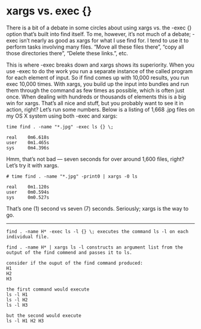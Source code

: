 # xargs vs. exec {}

There is a bit of a debate in some circles about using xargs vs. the -exec {} option that’s built into find itself. To me, however, it’s not much of a debate; -exec isn’t nearly as good as xargs for what I use find for. I tend to use it to perform tasks involving many files. “Move all these files there”, “copy all those directories there”, “Delete these links.”, etc.

This is where -exec breaks down and xargs shows its superiority. When you use -exec to do the work you run a separate instance of the called program for each element of input. So if find comes up with 10,000 results, you run exec 10,000 times. With xargs, you build up the input into bundles and run them through the command as few times as possible, which is often just once. When dealing with hundreds or thousands of elements this is a big win for xargs.
That’s all nice and stuff, but you probably want to see it in action, right? Let’s run some numbers. Below is a listing of 1,668 .jpg files on my OS X system using both -exec and xargs:

```
time find . -name "*.jpg" -exec ls {} \;

real    0m6.618s
user    0m1.465s
sys     0m4.396s

```

Hmm, that’s not bad — seven seconds for over around 1,600 files, right? Let’s try it with xargs.

```
# time find . -name "*.jpg" -print0 | xargs -0 ls

real    0m1.120s
user    0m0.594s
sys     0m0.527s
```
That’s one (1) second vs seven (7) seconds. Seriously; xargs is the way to go.

---
```
find . -name H* -exec ls -l {} \; executes the command ls -l on each individual file.

find . -name H* | xargs ls -l constructs an argument list from the output of the find commend and passes it to ls.

consider if the ouput of the find command produced:
H1
H2
H3

the first command would execute
ls -l H1
ls -l H2
ls -l H3

but the second would execute
ls -l H1 H2 H3
```